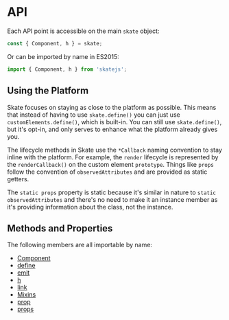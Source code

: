 # API

Each API point is accessible on the main `skate` object:

```js
const { Component, h } = skate;
```

Or can be imported by name in ES2015:

```js
import { Component, h } from 'skatejs';
```


## Using the Platform

Skate focuses on staying as close to the platform as possible. This means that instead of having to use `skate.define()` you can just use `customElements.define()`, which is built-in. You can still use `skate.define()`, but it's opt-in, and only serves to enhance what the platform already gives you.

The lifecycle methods in Skate use the `*Callback` naming convention to stay inline with the platform. For example, the `render` lifecycle is represented by the `renderCallback()` on the custom element `prototype`. Things like `props` follow the convention of `observedAttributes` and are provided as static getters.

The `static props` property is static because it's similar in nature to `static observedAttributes` and there's no need to make it an instance member as it's providing information about the class, not the instance.


## Methods and Properties

The following members are all importable by name:

- [Component](./Component.html)
- [define](./define.html)
- [emit](./emit.html)
- [h](./h.html)
- [link](./link.html)
- [Mixins](./Mixins.html)
- [prop](./prop.html)
- [props](./props.html)
